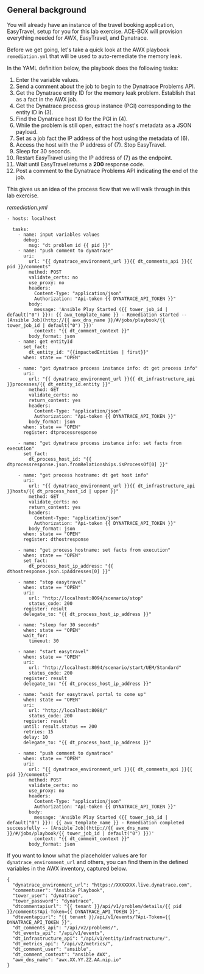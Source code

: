 ## General background
You will already have an instance of the travel booking application, EasyTravel, setup for you for this lab exercise. ACE-BOX will provision everything needed for AWX, EasyTravel, and Dynatrace.

Before we get going, let's take a quick look at the AWX playbook `remediation.yml` that will be used to auto-remediate the memory leak. 

In the YAML definition below, the  playbook does the following tasks:
1. Enter the variable values.
2. Send a comment about the job to begin to the Dynatrace Problems API.
3. Get the Dynatrace entity ID for the memory leak problem. Establish that as a fact in the AWX job.
4. Get the Dynatrace process group instance (PGI) corresponding to the entity ID in (3).
5. Find the Dynatrace host ID for the PGI in (4).
6. While the problem is still open, extract the host's metadata as a JSON payload. 
7. Set as a job fact the IP address of the host using the metadata of (6).
8. Access the host with the IP address of (7). Stop EasyTravel.
9. Sleep for 30 seconds.
10. Restart EasyTravel using the IP address of (7) as the endpoint.
11. Wait until EasyTravel returns a **200** response code. 
12. Post a comment to the Dynatrace Problems API indicating the end of the job.

This gives us an idea of the process flow that we will walk through in this lab exercise.

*remediation.yml*
```
- hosts: localhost

  tasks:
    - name: input variables values
      debug:
        msg: "dt problem id {{ pid }}"
    - name: "push comment to dynatrace"
      uri:
        url: "{{ dynatrace_environment_url }}{{ dt_comments_api }}{{ pid }}/comments"
        method: POST
        validate_certs: no
        use_proxy: no
        headers:
          Content-Type: "application/json"
          Authorization: "Api-token {{ DYNATRACE_API_TOKEN }}"
        body:
          message: 'Ansible Play Started ({{ tower_job_id | default("0") }}): {{ awx_template_name }} - Remediation started -- [Ansible Job](http://{{ awx_dns_name }}/#/jobs/playbook/{{ tower_job_id | default("0") }})'
          context: "{{ dt_comment_context }}"
        body_format: json
    - name: get entityId
      set_fact:
        dt_entity_id: "{{impactedEntities | first}}"
      when: state == "OPEN"

    - name: "get dynatrace process instance info: dt get process info"
      uri:
        url: "{{ dynatrace_environment_url }}{{ dt_infrastructure_api }}processes/{{ dt_entity_id.entity }}"
        method: GET
        validate_certs: no
        return_content: yes
        headers:
          Content-Type: "application/json"
          Authorization: "Api-token {{ DYNATRACE_API_TOKEN }}"
        body_format: json
      when: state == "OPEN"
      register: dtprocessresponse

    - name: "get dynatrace process instance info: set facts from execution"
      set_fact:
        dt_process_host_id: "{{ dtprocessresponse.json.fromRelationships.isProcessOf[0] }}"

    - name: "get process hostname: dt get host info"
      uri:
        url: "{{ dynatrace_environment_url }}{{ dt_infrastructure_api }}hosts/{{ dt_process_host_id | upper }}"
        method: GET
        validate_certs: no
        return_content: yes
        headers:
          Content-Type: "application/json"
          Authorization: "Api-token {{ DYNATRACE_API_TOKEN }}"
        body_format: json
      when: state == "OPEN"
      register: dthostresponse

    - name: "get process hostname: set facts from execution"
      when: state == "OPEN"
      set_fact:
        dt_process_host_ip_address: "{{ dthostresponse.json.ipAddresses[0] }}"

    - name: "stop easytravel"
      when: state == "OPEN"
      uri:
        url: "http://localhost:8094/scenario/stop"
        status_code: 200
      register: result
      delegate_to: "{{ dt_process_host_ip_address }}"

    - name: "sleep for 30 seconds"
      when: state == "OPEN"
      wait_for:
        timeout: 30

    - name: "start easytravel"
      when: state == "OPEN"
      uri:
        url: "http://localhost:8094/scenario/start/UEM/Standard"
        status_code: 200
      register: result
      delegate_to: "{{ dt_process_host_ip_address }}"

    - name: "wait for easytravel portal to come up"
      when: state == "OPEN"
      uri:
        url: "http://localhost:8080/"
        status_code: 200
      register: result
      until: result.status == 200
      retries: 15
      delay: 10
      delegate_to: "{{ dt_process_host_ip_address }}"

    - name: "push comment to dynatrace"
      when: state == "OPEN"
      uri:
        url: "{{ dynatrace_environment_url }}{{ dt_comments_api }}{{ pid }}/comments"
        method: POST
        validate_certs: no
        use_proxy: no
        headers:
          Content-Type: "application/json"
          Authorization: "Api-token {{ DYNATRACE_API_TOKEN }}"
        body:
          message: 'Ansible Play Started ({{ tower_job_id | default("0") }}): {{ awx_template_name }} - Remediation completed successfully -- [Ansible Job](http://{{ awx_dns_name }}/#/jobs/playbook/{{ tower_job_id | default("0") }})'
          context: "{{ dt_comment_context }}"
        body_format: json
 ```

If you want to know what the placeholder values are for `dynatrace_environment_url` and others, you can find them in the defined variables in the AWX inventory, captured below.

```
{
  "dynatrace_environment_url": "https://XXXXXXX.live.dynatrace.com",
  "commentuser": "Ansible Playbook",
  "tower_user": "dynatrace",
  "tower_password": "dynatrace",
  "dtcommentapiurl": "{{ tenant }}/api/v1/problem/details/{{ pid }}/comments?Api-Token={{ DYNATRACE_API_TOKEN }}",
  "dteventapiurl": "{{ tenant }}/api/v1/events/?Api-Token={{ DYNATRACE_API_TOKEN }}",
  "dt_comments_api": "/api/v2/problems/",
  "dt_events_api": "/api/v1/events",
  "dt_infrastructure_api": "/api/v1/entity/infrastructure/",
  "dt_metrics_api": "/api/v2/metrics/",
  "dt_comment_user": "ansible",
  "dt_comment_context": "ansible AWX",
  "awx_dns_name": "awx.XX.YY.ZZ.AA.nip.io"
}
```
